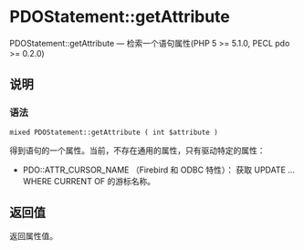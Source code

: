 # PDOStatement::getAttribute



PDOStatement::getAttribute — 检索一个语句属性(PHP 5 &gt;= 5.1.0, PECL pdo &gt;= 0.2.0)

## 说明

### 语法

```
mixed PDOStatement::getAttribute ( int $attribute )

```

得到语句的一个属性。当前，不存在通用的属性，只有驱动特定的属性：

*   PDO::ATTR_CURSOR_NAME （Firebird 和 ODBC 特性）： 获取 UPDATE ... WHERE CURRENT OF 的游标名称。

## 返回值

返回属性值。



